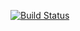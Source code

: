 [![Build Status](https://www.travis-ci.org/cituoo/lab01.svg?branch=master)](https://www.travis-ci.org/cituoo/Home_task1)
